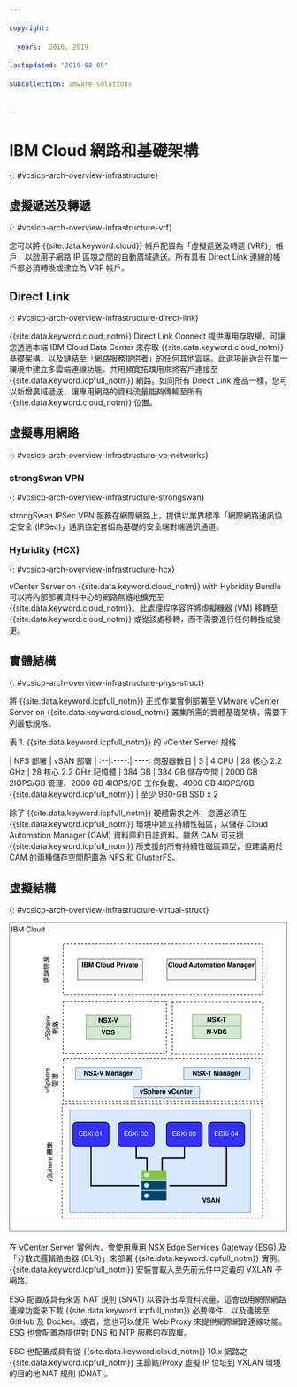 ```yaml
---

copyright:

  years:  2016, 2019

lastupdated: "2019-08-05"

subcollection: vmware-solutions


---
```



# IBM Cloud 網路和基礎架構
{: #vcsicp-arch-overview-infrastructure}

## 虛擬遞送及轉遞
{: #vcsicp-arch-overview-infrastructure-vrf}

您可以將 {{site.data.keyword.cloud}} 帳戶配置為「虛擬遞送及轉遞 (VRF)」帳戶，以啟用子網路 IP 區塊之間的自動廣域遞送。所有具有 Direct Link 連線的帳戶都必須轉換或建立為 VRF 帳戶。

## Direct Link
{: #vcsicp-arch-overview-infrastructure-direct-link}

{{site.data.keyword.cloud_notm}} Direct Link Connect 提供專用存取權，可讓您透過本端 IBM Cloud Data Center 來存取 {{site.data.keyword.cloud_notm}} 基礎架構，以及鏈結至「網路服務提供者」的任何其他雲端。此選項最適合在單一環境中建立多雲端連線功能。共用頻寬拓蹼用來將客戶連接至 {{site.data.keyword.icpfull_notm}} 網路。如同所有 Direct Link 產品一樣，您可以新增廣域遞送，讓專用網路的資料流量能夠傳輸至所有 {{site.data.keyword.cloud_notm}} 位置。

## 虛擬專用網路
{: #vcsicp-arch-overview-infrastructure-vp-networks}

### strongSwan VPN
{: #vcsicp-arch-overview-infrastructure-strongswan}

strongSwan IPSec VPN 服務在網際網路上，提供以業界標準「網際網路通訊協定安全 (IPSec)」通訊協定套組為基礎的安全端對端通訊通道。

### Hybridity (HCX)
{: #vcsicp-arch-overview-infrastructure-hcx}

vCenter Server on {{site.data.keyword.cloud_notm}} with Hybridity Bundle 可以將內部部署資料中心的網路無縫地擴充至 {{site.data.keyword.cloud_notm}}。此處理程序容許將虛擬機器 (VM) 移轉至 {{site.data.keyword.cloud_notm}} 或從該處移轉，而不需要進行任何轉換或變更。

## 實體結構
{: #vcsicp-arch-overview-infrastructure-phys-struct}

將 {{site.data.keyword.icpfull_notm}} 正式作業實例部署至 VMware vCenter Server on {{site.data.keyword.cloud_notm}} 叢集所需的實體基礎架構，需要下列最低規格。

表 1. {{site.data.keyword.icpfull_notm}} 的 vCenter Server 規格

| NFS 部署 | vSAN 部署 |
:--|:----:|:----:
伺服器數目 |  3 |  4
CPU | 28 核心 2.2 GHz | 28 核心 2.2 GHz
記憶體 | 384 GB | 384 GB
儲存空間 | 2000 GB 2IOPS/GB 管理、2000 GB 4IOPS/GB 工作負載、4000 GB 4IOPS/GB {{site.data.keyword.icpfull_notm}} | 至少 960-GB SSD x 2

除了 {{site.data.keyword.icpfull_notm}} 硬體需求之外，您還必須在 {{site.data.keyword.icpfull_notm}} 環境中建立持續性磁區，以儲存 Cloud Automation Manager (CAM) 資料庫和日誌資料。雖然 CAM 可支援 {{site.data.keyword.icpfull_notm}} 所支援的所有持續性磁區類型，但建議用於 CAM 的兩種儲存空間配置為 NFS 和 GlusterFS。

## 虛擬結構
{: #vcsicp-arch-overview-infrastructure-virtual-struct}

![vCenter Server 和 {{site.data.keyword.icpfull_notm}} 部署的實體結構](../../images/vcsicp-phy-ics-icp-deployment.svg "vCenter Server 和 {{site.data.keyword.icpfull_notm}} 部署的實體結構")

在 vCenter Server 實例內，會使用專用 NSX Edge Services Gateway (ESG) 及「分散式邏輯路由器 (DLR)」來部署 {{site.data.keyword.icpfull_notm}} 實例。{{site.data.keyword.icpfull_notm}} 安裝會載入至先前元件中定義的 VXLAN 子網路。

ESG 配置成具有來源 NAT 規則 (SNAT) 以容許出埠資料流量，這會啟用網際網路連線功能來下載 {{site.data.keyword.icpfull_notm}} 必要條件，以及連接至 GitHub 及 Docker。或者，您也可以使用 Web Proxy 來提供網際網路連線功能。ESG 也會配置為提供對 DNS 和 NTP 服務的存取權。

ESG 也配置成具有從 {{site.data.keyword.cloud_notm}} 10.x 網路之 {{site.data.keyword.icpfull_notm}} 主節點/Proxy 虛擬 IP 位址到 VXLAN 環境的目的地 NAT 規則 (DNAT)。
